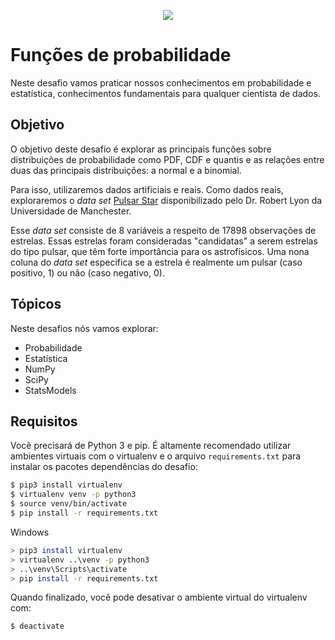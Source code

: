<p align="center">
  <img src="https://miro.medium.com/max/425/1*05vDjNRMACek8hWh1pnltA.png">
</p>

# Funções de probabilidade

Neste desafio vamos praticar nossos conhecimentos em probabilidade e estatística,
conhecimentos fundamentais para qualquer cientista de dados.

## Objetivo

O objetivo deste desafio é explorar as principais funções sobre distribuições de probabilidade
como PDF, CDF e quantis e as relações entre duas das principais distribuições: a normal e a binomial.

Para isso, utilizaremos dados artificiais e reais. Como dados reais, exploraremos o _data set_
[Pulsar Star](https://archive.ics.uci.edu/ml/datasets/HTRU2) disponibilizado pelo Dr. Robert Lyon da Universidade de Manchester.

Esse _data set_ consiste de 8 variáveis a respeito de 17898 observações de estrelas. Essas
estrelas foram consideradas "candidatas" a serem estrelas do tipo pulsar, que têm forte 
importância para os astrofísicos. Uma nona coluna do _data set_ especifica se a estrela é
realmente um pulsar (caso positivo, 1) ou não (caso negativo, 0).

## Tópicos

Neste desafios nós vamos explorar:

* Probabilidade
* Estatística
* NumPy
* SciPy
* StatsModels

## Requisitos

Você precisará de Python 3 e pip. É altamente recomendado utilizar ambientes virtuais
com o virtualenv e o arquivo `requirements.txt` para instalar os pacotes dependências
do desafio:

```bash
$ pip3 install virtualenv
$ virtualenv venv -p python3
$ source venv/bin/activate
$ pip install -r requirements.txt
```

Windows

```bash
> pip3 install virtualenv
> virtualenv ..\venv -p python3
> ..\venv\Scripts\activate
> pip install -r requirements.txt
```

Quando finalizado, você pode desativar o ambiente virtual do virtualenv com:

```bash
$ deactivate
```

